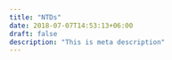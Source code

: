```yaml
---
title: "NTDs"
date: 2018-07-07T14:53:13+06:00
draft: false
description: "This is meta description"
---
```

